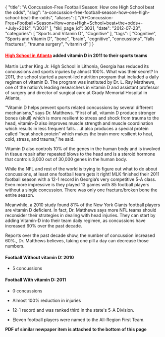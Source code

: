 {
    "title": "A Concussion-Free Football Season: How one High School beat the odds",
    "slug": "a-concussion-free-football-season-how-one-high-school-beat-the-odds",
    "aliases": [
        "/A+Concussion-Free+Football+Season+How+one+High+School+beat+the+odds+-+July+2012",
        "/3031"
    ],
    "tiki_page_id": 3031,
    "date": "2012-07-23",
    "categories": [
        "Sports and Vitamin D",
        "Cognitive"
    ],
    "tags": [
        "Cognitive",
        "Sports and Vitamin D",
        "bone",
        "brain",
        "cognitive",
        "concussions",
        "falls fractures",
        "trauma surgery",
        "vitamin d"
    ]
}


#### <a href="/posts/high-school-in-atlanta" style="color: red; text-decoration: underline;" title="This link has an unknown page_id: 2378">High School in Atlanta</a> added vitamin D in 2011 to their sports teams

Martin Luther King Jr. High School in Lithonia, Georgia has reduced its concussions and sports injuries by almost 100%. What was their secret? In 2011, the school started a parent-led nutrition program that included a daily regimen of vitamin D. The program was instituted by Dr. L. Ray Matthews, one of the nation’s leading researchers in vitamin D and assistant professor of surgery and director of surgical care at Grady Memorial Hospital in Atlanta,

“Vitamin D helps prevent sports related concussions by several different mechanisms,” says Dr. Matthews.  “First of all, vitamin D produce stronger bones (skull) which is more resilient to stress and shock from trauma to the head, vitamin-D also improves muscle strength and muscle coordination which results in less frequent falls. …it also produces a special protein called “heat shock protein” which makes the brain more resilient to heat, cold, stress, and trauma,” he said.

Vitamin D also controls 10% of the genes in the human body and is involved in tissue repair after repeated blows to the head and is a steroid hormone that controls 3,000 out of 30,000 genes in the human body. 

While the NFL and rest of the world is trying to figure out what to do about concussions, at least one football team gets it right! MLK finished their 2011 football season with a 12-1 record in Georgia’s very competitive 5-A class. Even more impressive is they played 13 games with 85 football players without a single concussion. There was only one fracture/broken bone the entire season.

Meanwhile, a 2010 study found 81% of the New York Giants football players are vitamin D deficient.  In fact, Dr. Matthews says more NFL teams should reconsider their strategies in dealing with head injuries. They can start by adding Vitamin-D into their team daily regimen, as concussions have increased 60% over the past decade.

Reports over the past decade show, the number of concussion increased 60%., Dr. Matthews believes, taking one pill a day can decrease those numbers.

#### Football Without vitamin D: 2010

* 5 concussions 

#### Football With vitamin D:  2011

* 0 concussions

* Almost 100% reduction in injuries

* 12-1 record and was ranked third in the state's 5-A Division.

* Eleven football players were named to the All-Region First Team.

 **PDF of similar newpaper item is attached to the bottom of this page**